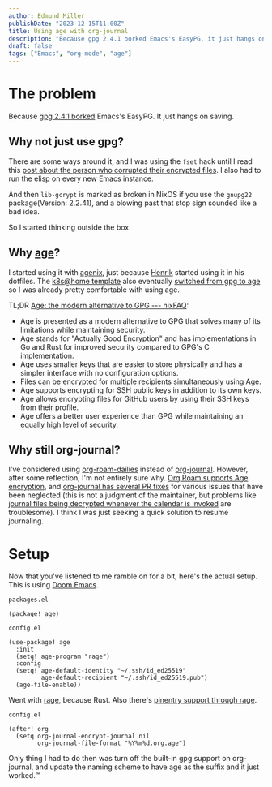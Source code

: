 ```yaml
---
author: Edmund Miller
publishDate: "2023-12-15T11:00Z"
title: Using age with org-journal
description: "Because gpg 2.4.1 borked Emacs's EasyPG, it just hangs on saving."
draft: false
tags: ["Emacs", "org-mode", "age"]
---
```


# The problem

Because [gpg 2.4.1 borked](https://dev.gnupg.org/T6481) Emacs\'s EasyPG.
It just hangs on saving.

## Why not just use gpg?

There are some ways around it, and I was using the `fset` hack until I
read this [post about the person who corrupted their encrypted
files](https://www.reddit.com/r/emacs/comments/18d6fmt/how_to_lock_yourself_out_of_a_gpg_encrypted_file/).
I also had to run the elisp on every new Emacs instance.

And then `lib-gcrypt` is marked as broken in NixOS if you use the
`gnupg22` package(Version: 2.2.41), and a blowing past that stop sign
sounded like a bad idea.

So I started thinking outside the box.

## Why [age](https://github.com/FiloSottile/age)?

I started using it with [agenix](https://github.com/ryantm/agenix), just
because [Henrik](https://github.com/hlissner/) started using it in his
dotfiles. The [k8s@home
template](https://github.com/onedr0p/flux-cluster-template) also
eventually [switched from gpg to
age](https://github.com/onedr0p/flux-cluster-template/pull/153) so I was
already pretty comfortable with using age.

TL;DR [Age: the modern alternative to GPG ---
nixFAQ](https://nixfaq.org/2021/01/age-the-modern-alternative-to-gpg.html):

-   Age is presented as a modern alternative to GPG that solves many of
    its limitations while maintaining security.
-   Age stands for \"Actually Good Encryption\" and has implementations
    in Go and Rust for improved security compared to GPG\'s C
    implementation.
-   Age uses smaller keys that are easier to store physically and has a
    simpler interface with no configuration options.
-   Files can be encrypted for multiple recipients simultaneously using
    Age.
-   Age supports encrypting for SSH public keys in addition to its own
    keys.
-   Age allows encrypting files for GitHub users by using their SSH keys
    from their profile.
-   Age offers a better user experience than GPG while maintaining an
    equally high level of security.

## Why still org-journal?

I\'ve considered using
[org-roam-dailies](https://www.orgroam.com/manual.html#org_002droam_002ddailies)
instead of [org-journal](https://github.com/bastibe/org-journal).
However, after some reflection, I\'m not entirely sure why. [Org Roam
supports Age
encryption](https://github.com/anticomputer/age.el#org-roam-support-for-age-encrypted-org-files),
and [org-journal has several PR
fixes](https://github.com/bastibe/org-journal/issues/400) for various
issues that have been neglected (this is not a judgment of the
maintainer, but problems like [journal files being decrypted whenever
the calendar is
invoked](https://github.com/bastibe/org-journal/issues/375) are
troublesome). I think I was just seeking a quick solution to resume
journaling.

# Setup

Now that you\'ve listened to me ramble on for a bit, here\'s the actual
setup. This is using [Doom
Emacs](https://github.com/doomemacs/doomemacs).

`packages.el`

``` elisp
(package! age)
```

`config.el`

``` elisp
(use-package! age
  :init
  (setq! age-program "rage")
  :config
  (setq! age-default-identity "~/.ssh/id_ed25519"
         age-default-recipient "~/.ssh/id_ed25519.pub")
  (age-file-enable))
```

Went with [rage](https://github.com/str4d/rage), because Rust. Also
there\'s [pinentry support through
rage](https://github.com/anticomputer/age.el#workaround-pinentry-support-through-rage).

`config.el`

``` elisp
(after! org
  (setq org-journal-encrypt-journal nil
        org-journal-file-format "%Y%m%d.org.age")
```

Only thing I had to do then was turn off the built-in gpg support on
org-journal, and update the naming scheme to have age as the suffix and
it just worked.™
